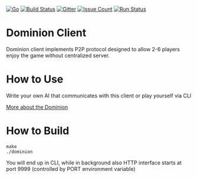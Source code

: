 <!---
[![Circle CI](https://circleci.com/gh/noroutine/dominion.svg?style=svg)](https://circleci.com/gh/noroutine/dominion)
[![wercker status](https://app.wercker.com/status/3f2898a9d294d61a7b7bae8b7ab04df0/s/master "wercker status")](https://app.wercker.com/project/bykey/3f2898a9d294d61a7b7bae8b7ab04df0) 
[![Build Status](https://drone.io/github.com/noroutine/dominion/status.png)](https://drone.io/github.com/noroutine/dominion/latest)
-->

[![Go](https://img.shields.io/badge/Go-1.6-blue.svg)](https://golang.org/) [![Build Status](https://travis-ci.org/noroutine/dominion.svg?branch=master)](https://travis-ci.org/noroutine/dominion) [![Gitter](https://badges.gitter.im/turbovillains/dominion.svg)](https://gitter.im/turbovillains/dominion?utm_source=badge&utm_medium=badge&utm_campaign=pr-badge) [![Issue Count](https://codeclimate.com/github/noroutine/dominion/badges/issue_count.svg)](https://codeclimate.com/github/noroutine/dominion) [![Run Status](https://api.shippable.com/projects/56d6302a9d043da07b213702/badge?branch=master)](https://app.shippable.com/projects/56d6302a9d043da07b213702)

Dominion Client
=====

Dominion client implements P2P protocol designed to allow 2-6 players enjoy the game without centralized server.


How to Use
=====

Write your own AI that communicates with this client or play yourself via CLI

[More about the Dominion](https://en.wikipedia.org/wiki/Dominion_(card_game))

How to Build
===

    make
    ./dominion
    
You will end up in CLI, while in background also HTTP interface starts at port 9999 (controlled by PORT environment variable)
